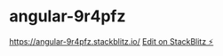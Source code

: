 # angular-9r4pfz
https://angular-9r4pfz.stackblitz.io/
[Edit on StackBlitz ⚡️](https://stackblitz.com/edit/angular-9r4pfz)
